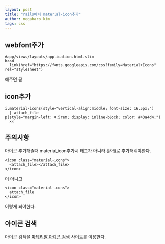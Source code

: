 ```yaml
---
layout: post
title: "rails에서 material-icon추가"
author: negabaro kim
tags: css
---
```


## webfont추가


```slim
#app/views/layouts/application.html.slim
head
  link(href="https://fonts.googleapis.com/css?family=Material+Icons" rel="stylesheet")
```

해주면 끝

## icon추가

```slim
i.material-icons(style="vertical-align:middle; font-size: 16.5px;")
  | attach_file
p(style="margin-left: 0.5rem; display: inline-block; color: #43a4d4;")
  xx
```

## 주의사항

아이콘 추가해줄때 material_icon추가시 태그가 아니라 `문자열`로 추가해줘야한다.


```
<icon class="material-icons">
  <attach_file></attach_file>
</icon>
```

이 아니고

```
<icon class="material-icons">
  attach_file
</icon>
```

이렇게 되야한다.

## 아이콘 검색

아이콘 검색을 [마테리알 아이콘 검색] 사이트를 이용한다.


[마테리알 아이콘 검색]: https://material.io/resources/icons/?style=baseline
